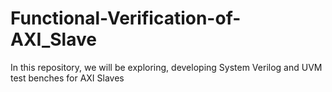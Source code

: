 # Functional-Verification-of-AXI_Slave
In this repository, we will be exploring, developing System Verilog and UVM test benches for AXI Slaves


